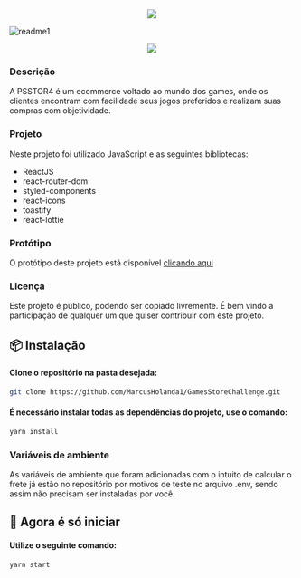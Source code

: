 <div align="center">
<img src="https://user-images.githubusercontent.com/77813543/136244509-f8b77639-c10f-4207-bac2-2385a9fa57c9.png">
</div>

![readme1](https://user-images.githubusercontent.com/77813543/136244126-83f1b48c-695c-4b88-9129-c94bc8bb0941.png)

<div align="center">
<img src="https://user-images.githubusercontent.com/77813543/136244176-53e67b8f-5251-4fd4-8a98-448bd83fd9f4.png">
</div>



<h3 align="left">Descrição</h3>

<p align="left">A PSSTOR4 é um ecommerce voltado ao mundo dos games, onde os clientes encontram com facilidade seus jogos preferidos e realizam suas compras com objetividade.</p>

 <h3 align="left">Projeto</h3>
<p>Neste projeto foi utilizado JavaScript e as seguintes bibliotecas:</p>

- ReactJS
- react-router-dom
- styled-components
- react-icons
- toastify
- react-lottie

 <h3 align="left">Protótipo</h3>
<p>O protótipo deste projeto está disponível <a href="https://www.figma.com/file/If3wdSbBaIq0Fl4GpqgSJ7/PSSTOR4?node-id=0%3A1">clicando aqui</a>
 </p>

<h3 align="left">Licença</h3>

<p align="left">Este projeto é público, podendo ser copiado livremente. É bem vindo a participação de qualquer um que quiser contribuir com este projeto.</p>

## 📦 Instalação

#### Clone o repositório na pasta desejada:

```bash
git clone https://github.com/MarcusHolanda1/GamesStoreChallenge.git
```

#### É necessário instalar todas as dependências do projeto, use o comando:

```bash
yarn install
```

<h3 align="left">Variáveis de ambiente</h3>

<p align="left">As variáveis de ambiente que foram adicionadas com o intuito de calcular o frete já estão no repositório por motivos de teste no arquivo .env, sendo assim não precisam ser instaladas por você.</p>

## :rocket: Agora é só iniciar

#### Utilize o seguinte comando:

```bash
yarn start
```

